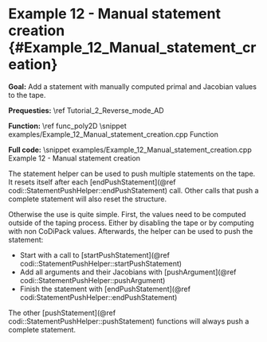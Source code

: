 Example 12 - Manual statement creation {#Example_12_Manual_statement_creation}
=======

**Goal:** Add a statement with manually computed primal and Jacobian values to the tape.

**Prequesties:** \ref Tutorial_2_Reverse_mode_AD

**Function:** \ref func_poly2D
\snippet examples/Example_12_Manual_statement_creation.cpp Function

**Full code:**
\snippet examples/Example_12_Manual_statement_creation.cpp Example 12 - Manual statement creation


The statement helper can be used to push multiple statements on the tape. It resets itself after each
[endPushStatement](@ref codi::StatementPushHelper::endPushStatement) call. Other calls that push a complete statement
will also reset the structure.

Otherwise the use is quite simple. First, the values need to be computed outside of the taping process. Either by
disabling the tape or by computing with non CoDiPack values. Afterwards, the helper can be used to push the statement:
 - Start with a call to [startPushStatement](@ref codi::StatementPushHelper::startPushStatement)
 - Add all arguments and their Jacobians with [pushArgument](@ref codi::StatementPushHelper::pushArgument)
 - Finish the statement with [endPushStatement](@ref codi:StatementPushHelper::endPushStatement)
 
The other [pushStatement](@ref codi::StatementPushHelper::pushStatement) functions will always push a complete statement.
